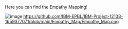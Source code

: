 Here you can find the Empathy Mapping!

![image](https://user-images.githubusercontent.com/64434764/189540993-29568498-9be2-4046-b28b-2a5042a62a67.png)
https://github.com/IBM-EPBL/IBM-Project-12138-1659377071/blob/main/Empathy_Map/Empathy_Map.png
